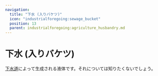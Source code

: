 ```yaml
---
navigation:
  title: "下水 (入りバケツ)"
  icon: "industrialforegoing:sewage_bucket"
  position: 13
  parent: industrialforegoing:agriculture_husbandry.md
---
```


# 下水 (入りバケツ)

[下水道](./sewer.md)によって生成される液体です。それについては知りたくないでしょう。


